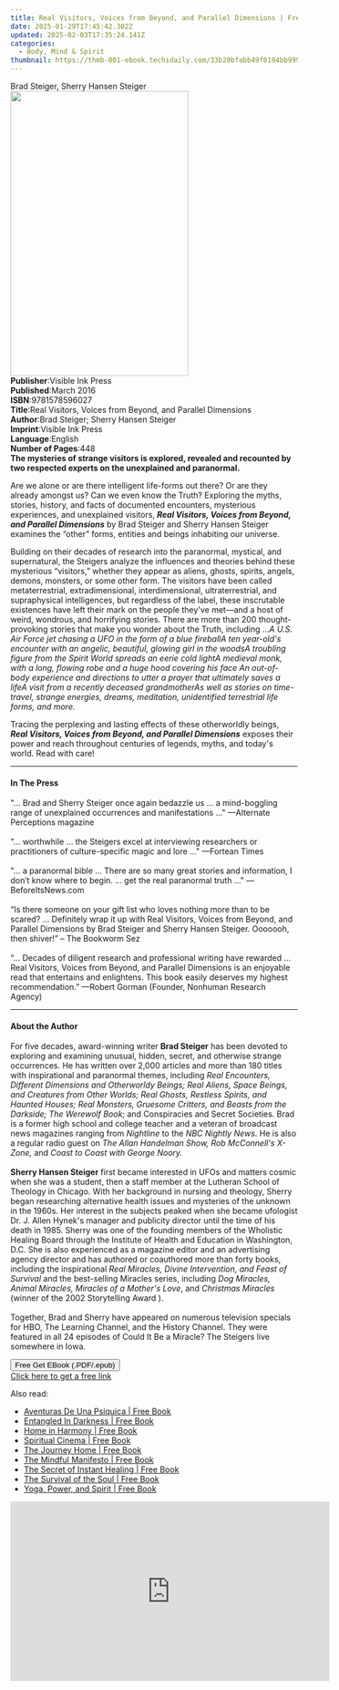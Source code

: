 ```yaml
---
title: Real Visitors, Voices from Beyond, and Parallel Dimensions | Free Book
date: 2025-01-29T17:45:42.302Z
updated: 2025-02-03T17:35:24.141Z
categories:
  - Body, Mind & Spirit
thumbnail: https://thmb-001-ebook.techidaily.com/33b20bfabb49f8194bb999bd32198758cc838b07d5ec5f65ac4b997869c8f124.jpg
---
```

<main id="book-container">
  <div class="flex flex-col">
    <div class="book-brief flex-1 py-6 px-4 sm:p-6 md:py-10 md:px-8">
      <!-- brief-->
      <div class="book-brief-main">Brad Steiger, Sherry Hansen Steiger</div>
    </div>
    <div
      class="book-meta-info flex-1 grid gap-4 col-start-1 col-end-3 row-start-1 sm:mb-6 sm:grid-cols-4 lg:gap-6 lg:col-start-2 lg:row-end-6 lg:row-span-6 lg:mb-0"
    >
      <div
        class="book-meta-info-left place-content-center mt-4 p-4 text-sm leading-6 col-start-2 col-span-2 dark:text-slate-400"
      >
        <img
          class="w-full h-500 object-cover rounded-lg sm:h-255 sm:col-span-2 lg:col-span-full"
          src="https://img-001-ebook.techidaily.com/a4217f8e1aafd57d94fe6343b7a5eaa18ae72fbad98de58c69e3dad7b91b5f03.jpg"
          alt=""
          width="312"
          height="500"
        />
      </div>
      <div
        class="book-meta-info-right mt-2 col-start-1 row-start-2 col-span-3 self-center"
      >
        <!-- meta data  -->
        <div class="flex flex-col px-4 md:px-8">
          <div class="flex-1">
            <strong>Publisher</strong>:<span class="px-2"
              >Visible Ink Press</span
            >
          </div>
          <div class="flex-1">
            <strong>Published</strong>:<span class="px-2">March 2016</span>
          </div>
          <div class="flex-1">
            <strong>ISBN</strong>:<span class="px-2">9781578596027</span>
          </div>
          <div class="flex-1">
            <strong>Title</strong>:<span class="px-2"
              >Real Visitors, Voices from Beyond, and Parallel Dimensions</span
            >
          </div>
          <div class="flex-1">
            <strong>Author</strong>:<span class="px-2"
              >Brad Steiger; Sherry Hansen Steiger</span
            >
          </div>
          <div class="flex-1">
            <strong>Imprint</strong>:<span class="px-2">Visible Ink Press</span>
          </div>
          <div class="flex-1">
            <strong>Language</strong>:<span class="px-2">English</span>
          </div>
          <div class="flex-1">
            <strong>Number of Pages</strong>:<span class="px-2">448</span>
          </div>
        </div>
      </div>
    </div>
    <div class="book-description flex-1 py-6 px-4 sm:p-6 md:py-10 md:px-8">
      <div class="book-description-main">
        <div accordion-content="" id="description">
          <b
            >The mysteries of strange visitors is explored, revealed and
            recounted by two respected experts on the unexplained and
            paranormal.</b
          >
          <p>
            Are we alone or are there intelligent life-forms out there? Or are
            they already amongst us? Can we even know the Truth? Exploring the
            myths, stories, history, and facts of documented encounters,
            mysterious experiences, and unexplained visitors,
            <b
              ><i
                >Real Visitors, Voices from Beyond, and Parallel Dimensions</i
              ></b
            >
            by Brad Steiger and Sherry Hansen Steiger examines the “other”
            forms, entities and beings inhabiting our universe.
          </p>
          <p>
            Building on their decades of research into the paranormal, mystical,
            and supernatural, the Steigers analyze the influences and theories
            behind these mysterious “visitors,” whether they appear as aliens,
            ghosts, spirits, angels, demons, monsters, or some other form. The
            visitors have been called metaterrestrial, extradimensional,
            interdimensional, ultraterrestrial, and supraphysical intelligences,
            but regardless of the label, these inscrutable existences have left
            their mark on the people they've met—and a host of weird, wondrous,
            and horrifying stories. There are more than 200 thought-provoking
            stories that make you wonder about the Truth, including ...<i
              >A U.S. Air Force jet chasing a UFO in the form of a blue
              fireballA ten year-old's encounter with an angelic, beautiful,
              glowing girl in the woodsA troubling figure from the Spirit World
              spreads an eerie cold lightA medieval monk, with a long, flowing
              robe and a huge hood covering his face An out-of-body experience
              and directions to utter a prayer that ultimately saves a lifeA
              visit from a recently deceased grandmotherAs well as stories on
              time-travel, strange energies, dreams, meditation, unidentified
              terrestrial life forms, and more.</i
            >
          </p>
          <p>
            Tracing the perplexing and lasting effects of these otherworldly
            beings,
            <b
              ><i
                >Real Visitors, Voices from Beyond, and Parallel Dimensions</i
              ></b
            >
            exposes their power and reach throughout centuries of legends,
            myths, and today's world. Read with care!
          </p>
        </div>
        <div class="accordion-fader"></div>
      </div>
    </div>
    <div class="book-excerpts flex-1 py-6 px-4 sm:p-6 md:py-10 md:px-8">
      <!-- excerpts-->
      <div class="book-excerpts-main">
        <hr />
        <h4 class="placeholder placeholder-heading">
          <span>In The Press</span>
        </h4>
        <p>
          "... Brad and Sherry Steiger once again bedazzle us ... a
          mind-boggling range of unexplained occurrences and manifestations ..."
          —Alternate Perceptions magazine<br /><br />"... worthwhile … the
          Steigers excel at interviewing researchers or practitioners of
          culture-specific magic and lore ..." —Fortean Times<br /><br />"... a
          paranormal bible ... There are so many great stories and information,
          I don’t know where to begin. ... get the real paranormal truth ..."
          —BeforeItsNews.com<br /><br />“Is there someone on your gift list who
          loves nothing more than to be scared? … Definitely wrap it up with
          Real Visitors, Voices from Beyond, and Parallel Dimensions by Brad
          Steiger and Sherry Hansen Steiger. Ooooooh, then shiver!” – The
          Bookworm Sez<br /><br />“… Decades of diligent research and
          professional writing have rewarded … Real Visitors, Voices from
          Beyond, and Parallel Dimensions is an enjoyable read that entertains
          and enlightens. This book easily deserves my highest recommendation.”
          —Robert Gorman (Founder, Nonhuman Research Agency)
        </p>
      </div>
    </div>
    <div class="book-about-author flex-1 py-6 px-4 sm:p-6 md:py-10 md:px-8">
      <!-- about author-->
      <div class="book-main-author-main">
        <hr />
        <h4 class="placeholder placeholder-heading">
          <span>About the Author</span>
        </h4>
        <p>
          For five decades, award-winning writer <b>Brad Steiger</b> has been
          devoted to exploring and examining unusual, hidden, secret, and
          otherwise strange occurrences. He has written over 2,000 articles and
          more than 180 titles with inspirational and paranormal themes,
          including
          <i
            >Real Encounters, Different Dimensions and Otherworldy Beings; Real
            Aliens, Space Beings, and Creatures from Other Worlds; Real Ghosts,
            Restless Spirits, and Haunted Houses; Real Monsters, Gruesome
            Critters, and Beasts from the Darkside; The Werewolf Book</i
          >; and Conspiracies and Secret Societies. Brad is a former high school
          and college teacher and a veteran of broadcast news magazines ranging
          from <i>Nightline</i> to the <i>NBC Nightly News</i>. He is also a
          regular radio guest on
          <i>The Allan Handelman Show, Rob McConnell's X-Zone,</i> and
          <i>Coast to Coast with George Noory.</i><br /><br /><b
            >Sherry Hansen Steiger</b
          >
          first became interested in UFOs and matters cosmic when she was a
          student, then a staff member at the Lutheran School of Theology in
          Chicago. With her background in nursing and theology, Sherry began
          researching alternative health issues and mysteries of the unknown in
          the 1960s. Her interest in the subjects peaked when she became
          ufologist Dr. J. Allen Hynek's manager and publicity director until
          the time of his death in 1985. Sherry was one of the founding members
          of the Wholistic Healing Board through the Institute of Health and
          Education in Washington, D.C. She is also experienced as a magazine
          editor and an advertising agency director and has authored or
          coauthored more than forty books, including the inspirational
          <i>Real Miracles, Divine Intervention, and Feast of Survival</i> and
          the best-selling Miracles series, including
          <i>Dog Miracles, Animal Miracles, Miracles of a Mother's Love</i>, and
          <i>Christmas Miracles</i> (winner of the 2002 Storytelling Award ).<br /><br />Together,
          Brad and Sherry have appeared on numerous television specials for HBO,
          The Learning Channel, and the History Channel. They were featured in
          all 24 episodes of Could It Be a Miracle? The Steigers live somewhere
          in Iowa.<br />
        </p>
      </div>
    </div>
    <div class="book-free-get flex-1 py-6 px-4 sm:p-6 md:py-10 md:px-8">
      <button
        id="btn-free-get"
        class="bg-blue-500 hover:bg-blue-700 text-white font-bold py-2 px-4 rounded"
      >
        Free Get EBook (.PDF/.epub)
      </button>
      <div id="countdown-display" class="px-2 text-lg mt-2"></div>
      <a
        id="free-link"
        class="hidden bg-blue-500 hover:bg-blue-700 text-white font-bold py-2 px-4 rounded"
        href="https://www.ebooks.com/en-us/book/96489619/real-visitors-voices-from-beyond-and-parallel-dimensions/brad-steiger/"
        target="_blank"
        >Click here to get a free link</a
      >
    </div>
    <script>
      let countdownTime = 0;
      let countdownInterval = null;
      document
        .getElementById('btn-free-get')
        .addEventListener('click', startCountdown);
      function startCountdown() {
        countdownTime = new Date().getTime() + 60000 * 3;
        countdownInterval = setInterval(updateCountdown, 1000);
        document.getElementById('btn-free-get').disabled = true;
        document
          .getElementById('btn-free-get')
          .classList.add('bg-gray-500', 'cursor-not-allowed');
      }
      function updateCountdown() {
        let currentTime = new Date().getTime();
        let timeLeft = countdownTime - currentTime;
        let secondsLeft = Math.floor(timeLeft / 1000);
        document.getElementById('countdown-display').innerHTML =
          `Remaining time: ${secondsLeft} seconds.`;
        if (secondsLeft <= 0) {
          clearInterval(countdownInterval);
          document.getElementById('btn-free-get').classList.add('hidden');
          document.getElementById('free-link').classList.remove('hidden');
          document.getElementById('countdown-display').innerHTML = '';
        }
      }
    </script>
  </div>
</main>

<ins class="adsbygoogle"
      style="display:block"
      data-ad-client="ca-pub-7571918770474297"
      data-ad-slot="8358498916"
      data-ad-format="auto"
      data-full-width-responsive="true"></ins>
    

<span class="atpl-alsoreadstyle">Also read:</span>
<div><ul>
<li><a href="https://novels-ebooks.techidaily.com/96317590-9781401933487-aventuras-de-una-psiquica/"><u>Aventuras De Una Psíquica | Free Book</u></a></li>
<li><a href="https://novels-ebooks.techidaily.com/96317597-9781401938963-entangled-in-darkness/"><u>Entangled In Darkness | Free Book</u></a></li>
<li><a href="https://novels-ebooks.techidaily.com/96317607-9781401946975-home-in-harmony/"><u>Home in Harmony | Free Book</u></a></li>
<li><a href="https://novels-ebooks.techidaily.com/96317603-9781401932862-spiritual-cinema/"><u>Spiritual Cinema | Free Book</u></a></li>
<li><a href="https://novels-ebooks.techidaily.com/96317589-9781401932992-the-journey-home/"><u>The Journey Home | Free Book</u></a></li>
<li><a href="https://novels-ebooks.techidaily.com/96317599-9781401935375-the-mindful-manifesto/"><u>The Mindful Manifesto | Free Book</u></a></li>
<li><a href="https://novels-ebooks.techidaily.com/96317579-9781401931957-the-secret-of-instant-healing/"><u>The Secret of Instant Healing | Free Book</u></a></li>
<li><a href="https://novels-ebooks.techidaily.com/96317571-9781401930868-the-survival-of-the-soul/"><u>The Survival of the Soul | Free Book</u></a></li>
<li><a href="https://novels-ebooks.techidaily.com/96317591-9781401933357-yoga-power-and-spirit/"><u>Yoga, Power, and Spirit | Free Book</u></a></li>
</ul></div>

<!-- affiliate ads begin -->
<iframe width="560" height="315" src="https://www.youtube.com/embed/PKZUYice-ws?si=L8iMa9T3h7TMSWdQ" title="YouTube video player" frameborder="0" allow="accelerometer; autoplay; clipboard-write; encrypted-media; gyroscope; picture-in-picture; web-share" referrerpolicy="strict-origin-when-cross-origin" allowfullscreen></iframe>
<!-- affiliate ads end -->

